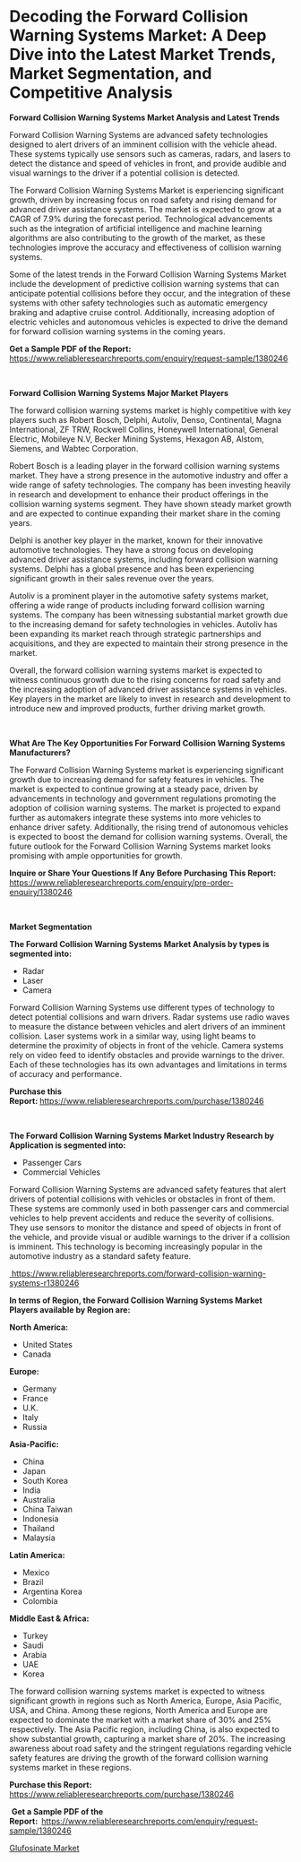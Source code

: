 <p><h1>Decoding the Forward Collision Warning Systems Market: A Deep Dive into the Latest Market Trends, Market Segmentation, and Competitive Analysis</h1></p><p><strong>Forward Collision Warning Systems Market Analysis and Latest Trends</strong></p>
<p><p>Forward Collision Warning Systems are advanced safety technologies designed to alert drivers of an imminent collision with the vehicle ahead. These systems typically use sensors such as cameras, radars, and lasers to detect the distance and speed of vehicles in front, and provide audible and visual warnings to the driver if a potential collision is detected.</p><p>The Forward Collision Warning Systems Market is experiencing significant growth, driven by increasing focus on road safety and rising demand for advanced driver assistance systems. The market is expected to grow at a CAGR of 7.9% during the forecast period. Technological advancements such as the integration of artificial intelligence and machine learning algorithms are also contributing to the growth of the market, as these technologies improve the accuracy and effectiveness of collision warning systems.</p><p>Some of the latest trends in the Forward Collision Warning Systems Market include the development of predictive collision warning systems that can anticipate potential collisions before they occur, and the integration of these systems with other safety technologies such as automatic emergency braking and adaptive cruise control. Additionally, increasing adoption of electric vehicles and autonomous vehicles is expected to drive the demand for forward collision warning systems in the coming years.</p></p>
<p><strong>Get a Sample PDF of the Report:&nbsp;</strong> <a href="https://www.reliableresearchreports.com/enquiry/request-sample/1380246">https://www.reliableresearchreports.com/enquiry/request-sample/1380246</a></p>
<p>&nbsp;</p>
<p><strong>Forward Collision Warning Systems Major Market Players</strong></p>
<p><p>The forward collision warning systems market is highly competitive with key players such as Robert Bosch, Delphi, Autoliv, Denso, Continental, Magna International, ZF TRW, Rockwell Collins, Honeywell International, General Electric, Mobileye N.V, Becker Mining Systems, Hexagon AB, Alstom, Siemens, and Wabtec Corporation.</p><p>Robert Bosch is a leading player in the forward collision warning systems market. They have a strong presence in the automotive industry and offer a wide range of safety technologies. The company has been investing heavily in research and development to enhance their product offerings in the collision warning systems segment. They have shown steady market growth and are expected to continue expanding their market share in the coming years.</p><p>Delphi is another key player in the market, known for their innovative automotive technologies. They have a strong focus on developing advanced driver assistance systems, including forward collision warning systems. Delphi has a global presence and has been experiencing significant growth in their sales revenue over the years.</p><p>Autoliv is a prominent player in the automotive safety systems market, offering a wide range of products including forward collision warning systems. The company has been witnessing substantial market growth due to the increasing demand for safety technologies in vehicles. Autoliv has been expanding its market reach through strategic partnerships and acquisitions, and they are expected to maintain their strong presence in the market.</p><p>Overall, the forward collision warning systems market is expected to witness continuous growth due to the rising concerns for road safety and the increasing adoption of advanced driver assistance systems in vehicles. Key players in the market are likely to invest in research and development to introduce new and improved products, further driving market growth.</p></p>
<p>&nbsp;</p>
<p><strong>What Are The Key Opportunities For Forward Collision Warning Systems Manufacturers?</strong></p>
<p><p>The Forward Collision Warning Systems market is experiencing significant growth due to increasing demand for safety features in vehicles. The market is expected to continue growing at a steady pace, driven by advancements in technology and government regulations promoting the adoption of collision warning systems. The market is projected to expand further as automakers integrate these systems into more vehicles to enhance driver safety. Additionally, the rising trend of autonomous vehicles is expected to boost the demand for collision warning systems. Overall, the future outlook for the Forward Collision Warning Systems market looks promising with ample opportunities for growth.</p></p>
<p><strong>Inquire or Share Your Questions If Any Before Purchasing This Report:</strong> <a href="https://www.reliableresearchreports.com/enquiry/pre-order-enquiry/1380246">https://www.reliableresearchreports.com/enquiry/pre-order-enquiry/1380246</a></p>
<p>&nbsp;</p>
<p><strong>Market Segmentation</strong></p>
<p><strong>The Forward Collision Warning Systems Market Analysis by types is segmented into:</strong></p>
<p><ul><li>Radar</li><li>Laser</li><li>Camera</li></ul></p>
<p><p>Forward Collision Warning Systems use different types of technology to detect potential collisions and warn drivers. Radar systems use radio waves to measure the distance between vehicles and alert drivers of an imminent collision. Laser systems work in a similar way, using light beams to determine the proximity of objects in front of the vehicle. Camera systems rely on video feed to identify obstacles and provide warnings to the driver. Each of these technologies has its own advantages and limitations in terms of accuracy and performance.</p></p>
<p><strong>Purchase this Report:&nbsp;</strong><a href="https://www.reliableresearchreports.com/purchase/1380246">https://www.reliableresearchreports.com/purchase/1380246</a></p>
<p>&nbsp;</p>
<p><strong>The Forward Collision Warning Systems Market Industry Research by Application is segmented into:</strong></p>
<p><ul><li>Passenger Cars</li><li>Commercial Vehicles</li></ul></p>
<p><p>Forward Collision Warning Systems are advanced safety features that alert drivers of potential collisions with vehicles or obstacles in front of them. These systems are commonly used in both passenger cars and commercial vehicles to help prevent accidents and reduce the severity of collisions. They use sensors to monitor the distance and speed of objects in front of the vehicle, and provide visual or audible warnings to the driver if a collision is imminent. This technology is becoming increasingly popular in the automotive industry as a standard safety feature.</p></p>
<p><a href="https://www.reliableresearchreports.com/forward-collision-warning-systems-r1380246">&nbsp;https://www.reliableresearchreports.com/forward-collision-warning-systems-r1380246</a></p>
<p><strong>In terms of Region, the Forward Collision Warning Systems Market Players available by Region are:</strong></p>
<p>
    <p> <strong> North America: </strong>
        <ul>
            <li>United States</li>
            <li>Canada</li>
        </ul>
        </p> 
    <p> <strong> Europe: </strong>
        <ul>
            <li>Germany</li>
            <li>France</li>
            <li>U.K.</li>
            <li>Italy</li>
            <li>Russia</li>
        </ul>
        </p> 
    <p> <strong> Asia-Pacific: </strong>
        <ul>
            <li>China</li>
            <li>Japan</li>
            <li>South Korea</li>
            <li>India</li>
            <li>Australia</li>
            <li>China Taiwan</li>
            <li>Indonesia</li>
            <li>Thailand</li>
            <li>Malaysia</li>
        </ul>
        </p> 
    <p> <strong> Latin America: </strong>
        <ul>
            <li>Mexico</li>
            <li>Brazil</li>
            <li>Argentina Korea</li>
            <li>Colombia</li>
        </ul>
        </p> 
    <p> <strong> Middle East & Africa: </strong>
        <ul>
            <li>Turkey</li>
            <li>Saudi</li>
            <li>Arabia</li>
            <li>UAE</li>
            <li>Korea</li>
        </ul>
    </p>
    </p>
<p><p>The forward collision warning systems market is expected to witness significant growth in regions such as North America, Europe, Asia Pacific, USA, and China. Among these regions, North America and Europe are expected to dominate the market with a market share of 30% and 25% respectively. The Asia Pacific region, including China, is also expected to show substantial growth, capturing a market share of 20%. The increasing awareness about road safety and the stringent regulations regarding vehicle safety features are driving the growth of the forward collision warning systems market in these regions.</p></p>
<p><strong>Purchase this Report: </strong><a href="https://www.reliableresearchreports.com/purchase/1380246">https://www.reliableresearchreports.com/purchase/1380246</a></p>
<p>&nbsp;<strong>Get a Sample PDF of the Report:&nbsp;&nbsp;</strong><a href="https://www.reliableresearchreports.com/enquiry/request-sample/1380246">https://www.reliableresearchreports.com/enquiry/request-sample/1380246</a></p>
<p><strong></strong></p>
<p><p><a href="https://github.com/juniordelafrance/Market-Research-Report-List-3/blob/main/glufosinate-market.md">Glufosinate Market</a></p></p>